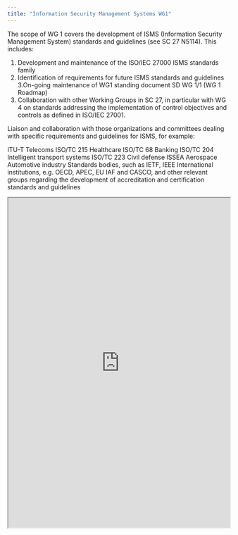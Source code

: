 ```yaml
---
title: "Information Security Management Systems WG1"
---
```


The scope of WG 1 covers the development of ISMS (Information Security Management System) standards and guidelines (see SC 27 N5114). This includes:

1. Development and maintenance of the ISO/IEC 27000 ISMS standards family
2. Identification of requirements for future ISMS standards and guidelines
3.On-going maintenance of WG1 standing document SD WG 1/1 (WG 1 Roadmap)
4. Collaboration with other Working Groups in SC 27, in particular with WG 4 on standards addressing the implementation of control objectives and controls as defined in ISO/IEC 27001.

Liaison and collaboration with those organizations and committees dealing with specific requirements and guidelines for ISMS, for example:

ITU-T Telecoms
ISO/TC 215 Healthcare
ISO/TC 68 Banking
ISO/TC 204 Intelligent transport systems
ISO/TC 223 Civil defense
ISSEA
Aerospace
Automotive industry
Standards bodies, such as IETF, IEEE
International institutions, e.g. OECD, APEC, EU
IAF and CASCO, and other relevant groups regarding the development of accreditation and certification standards and guidelines

<iframe height="750" width="100%" src="https://ewelton.github.io/ktest/wiki.html#Information%20Security%20Management%20Systems%20WG1"></iframe>
